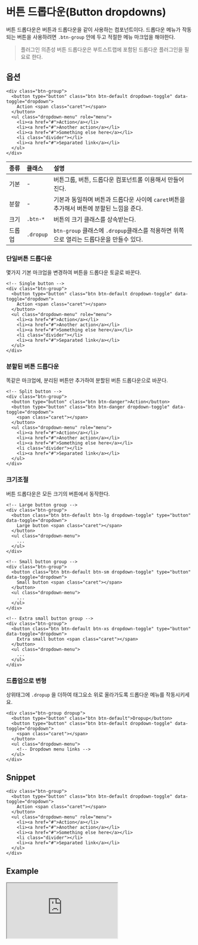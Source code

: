 <!--
{
    "id": 4204,
    "title": "버튼 드롭다운(Button dropdowns)",
    "outline": "버튼 드롭다운은 버튼과 드롭다운을 같이 사용하는 컴포넌트이다.",
    "tags": ["widget", "component"],
    "order": [4, 2, 4],
    "thumbnail": "4.2.04.button-dropdowns.png"
}
-->

# 버튼 드롭다운(Button dropdowns)
버튼 드롭다운은 버튼과 드롭다운을 같이 사용하는 컴포넌트이다.
드롭다운 메뉴가 작동되는 버튼을 사용하려면 `.btn-group` 안에 두고 적절한 메뉴 마크업을 해야한다.

> 플러그인 의존성
버튼 드롭다운은 부트스트랩에 포함된 드롭다운 플러그인을 필요로 한다.

## 옵션

```
<div class="btn-group">
  <button type="button" class="btn btn-default dropdown-toggle" data-toggle="dropdown">
    Action <span class="caret"></span>
  </button>
  <ul class="dropdown-menu" role="menu">
    <li><a href="#">Action</a></li>
    <li><a href="#">Another action</a></li>
    <li><a href="#">Something else here</a></li>
    <li class="divider"></li>
    <li><a href="#">Separated link</a></li>
  </ul>
</div>
```

종류 | 클래스 | 설명
:-- | :-- | :--
기본 | - | 버튼그룹, 버튼, 드롭다운 컴포넌트롤 이용해서 만들어진다.
분할 | - | 기본과 동일하며 버튼과 드롭다운 사이에 `caret`버튼을 추가해서 버튼에 분할된 느낌을 준다.
크기 | `.btn-*` | 버튼의 크기 클래스를 상속받는다.
드롭업 | `.dropup`  | `btn-group` 클래스에 `.dropup`클래스를 적용하면 위쪽으로 열리는 드롭다운을 만들수 있다.

### 단일버튼 드롭다운
몇가지 기본 마크업을 변경하여 버튼을 드롭다운 토글로 바꾼다.

```
<!-- Single button -->
<div class="btn-group">
  <button type="button" class="btn btn-default dropdown-toggle" data-toggle="dropdown">
    Action <span class="caret"></span>
  </button>
  <ul class="dropdown-menu" role="menu">
    <li><a href="#">Action</a></li>
    <li><a href="#">Another action</a></li>
    <li><a href="#">Something else here</a></li>
    <li class="divider"></li>
    <li><a href="#">Separated link</a></li>
  </ul>
</div>
```

### 분할된 버튼 드롭다운
똑같은 마크업에, 분리된 버튼만 추가하여 분할된 버튼 드롭다운으로 바꾼다.

```
<!-- Split button -->
<div class="btn-group">
  <button type="button" class="btn btn-danger">Action</button>
  <button type="button" class="btn btn-danger dropdown-toggle" data-toggle="dropdown">
    <span class="caret"></span>
  </button>
  <ul class="dropdown-menu" role="menu">
    <li><a href="#">Action</a></li>
    <li><a href="#">Another action</a></li>
    <li><a href="#">Something else here</a></li>
    <li class="divider"></li>
    <li><a href="#">Separated link</a></li>
  </ul>
</div>
```

### 크기조절
버튼 드롭다운은 모든 크기의 버튼에서 동작한다.

```
<!-- Large button group -->
<div class="btn-group">
  <button class="btn btn-default btn-lg dropdown-toggle" type="button" data-toggle="dropdown">
    Large button <span class="caret"></span>
  </button>
  <ul class="dropdown-menu">
    ...
  </ul>
</div>

<!-- Small button group -->
<div class="btn-group">
  <button class="btn btn-default btn-sm dropdown-toggle" type="button" data-toggle="dropdown">
    Small button <span class="caret"></span>
  </button>
  <ul class="dropdown-menu">
    ...
  </ul>
</div>

<!-- Extra small button group -->
<div class="btn-group">
  <button class="btn btn-default btn-xs dropdown-toggle" type="button" data-toggle="dropdown">
    Extra small button <span class="caret"></span>
  </button>
  <ul class="dropdown-menu">
    ...
  </ul>
</div>
```

### 드롭업으로 변형
상위태그에 `.dropup` 을 더하여 태그요소 위로 올라가도록 드롭다운 메뉴를 작동시키세요.

```
<div class="btn-group dropup">
  <button type="button" class="btn btn-default">Dropup</button>
  <button type="button" class="btn btn-default dropdown-toggle" data-toggle="dropdown">
    <span class="caret"></span>
  </button>
  <ul class="dropdown-menu">
    <!-- Dropdown menu links -->
  </ul>
</div>
```

## Snippet
```
<div class="btn-group">
  <button type="button" class="btn btn-default dropdown-toggle" data-toggle="dropdown">
    Action <span class="caret"></span>
  </button>
  <ul class="dropdown-menu" role="menu">
    <li><a href="#">Action</a></li>
    <li><a href="#">Another action</a></li>
    <li><a href="#">Something else here</a></li>
    <li class="divider"></li>
    <li><a href="#">Separated link</a></li>
  </ul>
</div>
```

## Example
<iframe class="jsbin-livecode" src="http://jsbin.com/IkUliSO/4/embed?html,css,output"></iframe>
